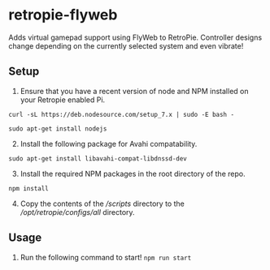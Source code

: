 # retropie-flyweb
Adds virtual gamepad support using FlyWeb to RetroPie. Controller designs change depending on the currently selected system and even vibrate!

## Setup
1. Ensure that you have a recent version of node and NPM installed on your Retropie enabled Pi.

`curl -sL https://deb.nodesource.com/setup_7.x | sudo -E bash -`

`sudo apt-get install nodejs`

2. Install the following package for Avahi compatability.

`sudo apt-get install libavahi-compat-libdnssd-dev`

3. Install the required NPM packages in the root directory of the repo.

`npm install`

4. Copy the contents of the */scripts* directory to the */opt/retropie/configs/all* directory.

## Usage
1. Run the following command to start!
`npm run start`
